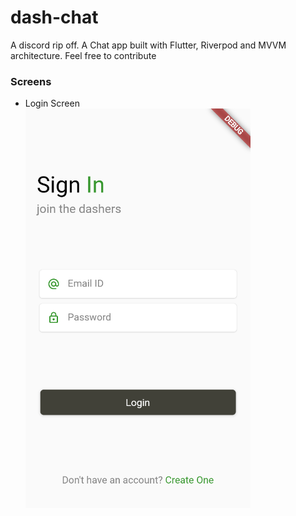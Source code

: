 # dash-chat
A discord rip off. A Chat app built with Flutter, Riverpod and MVVM architecture. Feel free to contribute

### Screens
- Login Screen<br/>
  ![login_screen](screenshots/login_screen_update.png)
